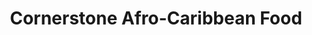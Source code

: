 ---
title: "Cornerstone Afro-Caribbean Food"
url: /hoddesdon/cornerstone-afro-caribbean-food/
shop: deli
---